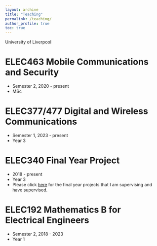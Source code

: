 ```yaml
---
layout: archive
title: "Teaching"
permalink: /teaching/
author_profile: true
toc: true
---
```



University of Liverpool
# ELEC463 Mobile Communications and Security
* Semester 2, 2020 - present
* MSc 

# ELEC377/477 Digital and Wireless Communications
* Semester 1, 2023 - present
* Year 3

# ELEC340 Final Year Project
* 2018 - present 
* Year 3
* Please click [here](/teaching-fyp/) for the final year projects that I am supervising and have supervised.

# ELEC192 Mathematics B for Electrical Engineers
* Semester 2, 2018 - 2023 
* Year 1

